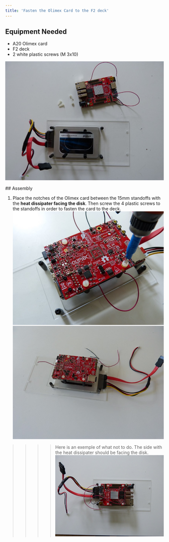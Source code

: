 ```yaml
---
title: 'Fasten the Olimex Card to the F2 deck'
---
```


## Equipment Needed
- A20 Olimex card
- F2 deck
- 2 white plastic screws (M 3x10)

![](P1090026.jpg)  


 ## Assembly 
 
1. Place the notches of the Olimex card between the 15mm standoffs with the **heat dissipater facing the disk**. Then screw the 4 plastic screws to the standoffs in order to fasten the card to the deck.   
    ![](P1090025.jpg) 
    ![](P1090058.jpg) 

>>>> Here is an exemple of what not to do.  The side with the heat dissipater should be facing the disk.
>>>>  ![](P1080946.JPG) 
